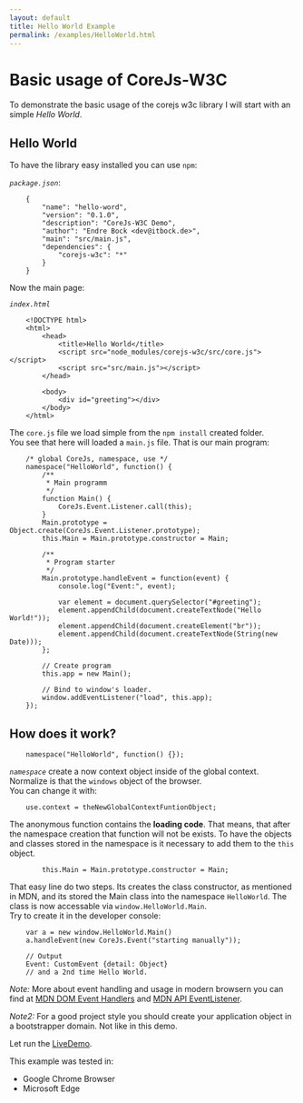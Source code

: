 ```yaml
---
layout: default
title: Hello World Example
permalink: /examples/HelloWorld.html
---
```


# Basic usage of CoreJs-W3C
To demonstrate the  basic usage of the corejs w3c library I will start with
an simple _Hello World_.

## Hello World
To have the library easy installed you can use `npm`:

*`package.json`*:

		{
			"name": "hello-word",
			"version": "0.1.0",
			"description": "CoreJs-W3C Demo",
			"author": "Endre Bock <dev@itbock.de>",
			"main": "src/main.js",
			"dependencies": {
				"corejs-w3c": "*"
			}
		}
	
Now the main page:

*`index.html`*

		<!DOCTYPE html>
		<html>
			<head>
				<title>Hello World</title>
				<script src="node_modules/corejs-w3c/src/core.js"></script> 
				<script src="src/main.js"></script> 
			</head>
			
			<body>
				<div id="greeting"></div>
			</body>
		</html>
		
The `core.js` file we load simple from the `npm install` created folder.    
You see that here will loaded a `main.js` file. That is our main program:

		/* global CoreJs, namespace, use */
		namespace("HelloWorld", function() {
			/**
			 * Main programm
			 */
			function Main() {
				CoreJs.Event.Listener.call(this);
			}
			Main.prototype = Object.create(CoreJs.Event.Listener.prototype);
			this.Main = Main.prototype.constructor = Main;
			
			/**
			 * Program starter
			 */
			Main.prototype.handleEvent = function(event) {
				console.log("Event:", event);
						
				var element = document.querySelector("#greeting");
				element.appendChild(document.createTextNode("Hello World!"));
				element.appendChild(document.createElement("br"));
				element.appendChild(document.createTextNode(String(new Date)));
			};
			
			// Create program
			this.app = new Main();
			
			// Bind to window's loader.
			window.addEventListener("load", this.app);
		});

## How does it work?
		namespace("HelloWorld", function() {});
*`namespace`* create a now context object inside of the global context.
Normalize is that the `windows` object of the browser.    
You can change it with:

		use.context = theNewGlobalContextFuntionObject;
		
The anonymous function contains the **loading code**. That means, that
after the namespace creation that function will not be exists. To have
the objects and classes stored in the namespace is it necessary to add
them to the `this` object.

			this.Main = Main.prototype.constructor = Main;
			
That easy line do two steps. Its creates the class constructor, as 
mentioned in MDN, and its stored the Main class into the namespace 
`HelloWorld`. The class is now accessable via `window.HelloWorld.Main`.    
Try to create it in the developer console:

		var a = new window.HelloWorld.Main()
		a.handleEvent(new CoreJs.Event("starting manually"));
		
		// Output
		Event: CustomEvent {detail: Object}
		// and a 2nd time Hello World.
		
_Note:_ More about event handling and usage in modern browsern you can
find at 
[MDN DOM Event Handlers](https://developer.mozilla.org/en-US/docs/Web/Guide/Events/Event_handlers)
and [MDN API EventListener](https://developer.mozilla.org/en-US/docs/Web/API/EventListener).
 
_Note2:_ For a good project style you should create your application
object in a bootstrapper domain. Not like in this demo.
 
Let run the [LiveDemo](examples/run/HelloWorld.html).

This example was tested in:
* Google Chrome Browser
* Microsoft Edge